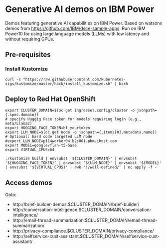 # Generative AI demos on IBM Power
Demos featuring generative AI capabilities on IBM Power. Based on watsonx demos from https://github.com/IBM/dsce-sample-apps. Run on IBM Power10 for using large language models (LLMs) with low latency and without requiring GPUs.

## Pre-requisites

### Install Kustomize
```
curl -s "https://raw.githubusercontent.com/kubernetes-sigs/kustomize/master/hack/install_kustomize.sh" | bash
```

## Deploy to Red Hat OpenShift
```
export CLUSTER_DOMAIN=$(oc get ingresses.config/cluster -o jsonpath={.spec.domain})
# specify Huggig Face token for models requiring login (e.g., meta/Llama2)
export HUGGING_FACE_TOKEN=hf_yourtoken
export LLM_NODE=$(oc get node -o jsonpath={.items[0].metadata.name})
# Optional: hard code targeted LLM node
#export LLM_NODE=p114worker04.b2s001.pbm.ihost.com
export MODEL=google/flan-t5-base
export VIRTUAL_CPUS=64

./kustomize build | envsubst '${CLUSTER_DOMAIN}' | envsubst '${HUGGING_FACE_TOKEN}' | envsubst '${LLM_NODE}' | envsubst '${MODEL}' | envsubst '${VIRTUAL_CPUS}' | awk '!/well-defined/' | oc apply -f -
```

## Access demos
Goto:
- http://brief-builder-demos.$CLUSTER_DOMAIN/brief-builder/
- http://conversation-intelligence.$CLUSTER_DOMAIN/conversation-intelligence/
- http://email-thread-summarization.$CLUSTER_DOMAIN/email-thread-summarization/
- http://privacy-compliance.$CLUSTER_DOMAIN/privacy-compliance/
- http://selfservice-cust-assistant.$CLUSTER_DOMAIN/selfservice-cust-assistant/

